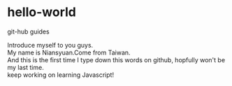 # hello-world
git-hub guides<br>

Introduce myself to you guys.<br>
My name is Niansyuan.Come from Taiwan.<br>
And this is the first time I type down this words on github, hopfully won't be my last time.<br>
keep working on learning Javascript!
